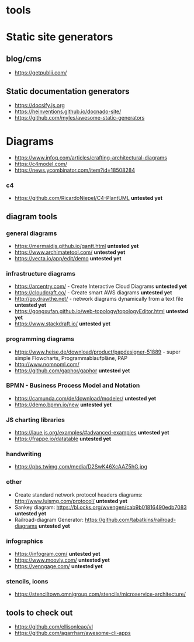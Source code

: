 # tools

# Static site generators
## blog/cms
- https://getpublii.com/

##  Static documentation generators
- https://docsify.js.org
- https://heinventions.github.io/docnado-site/
- https://github.com/myles/awesome-static-generators

#  Diagrams

- https://www.infoq.com/articles/crafting-architectural-diagrams
- https://c4model.com/
- https://news.ycombinator.com/item?id=18508284

### c4
- https://github.com/RicardoNiepel/C4-PlantUML **untested yet**

## diagram tools
### general diagrams

- https://mermaidjs.github.io/gantt.html **untested yet**
- https://www.archimatetool.com/ **untested yet**
- https://vecta.io/app/edit/demo **untested yet**

### infrastructure diagrams
- https://arcentry.com/ - Create Interactive Cloud Diagrams **untested yet**
- https://cloudcraft.co/ - Create smart AWS diagrams **untested yet**
- http://go.drawthe.net/ - network diagrams dynamically from a text file **untested yet**
- https://gongxufan.github.io/web-topology/topologyEditor.html **untested yet**
- https://www.stackdraft.io/ **untested yet**

### programming diagrams
- https://www.heise.de/download/product/papdesigner-51889 - super simple Flowcharts, Programmablaufpläne, PAP
- http://www.nomnoml.com/
- https://github.com/gaphor/gaphor **untested yet**

### BPMN - Business Process Model and Notation
- https://camunda.com/de/download/modeler/ **untested yet**
- https://demo.bpmn.io/new **untested yet**

###  JS charting libraries
- https://laue.js.org/examples/#advanced-examples **untested yet**
- https://frappe.io/datatable **untested yet**

### handwriting 
- https://pbs.twimg.com/media/D2SwK46XcAAZ5hG.jpg

### other
- Create standard network protocol headers diagrams: http://www.luismg.com/protocol/ **untested yet**
- Sankey diagram: https://bl.ocks.org/wvengen/cab9b01816490edb7083 **untested yet**
- Railroad-diagram Generator: https://github.com/tabatkins/railroad-diagrams  **untested yet**

### infographics
- https://infogram.com/ **untested yet**
- https://www.moovly.com/ **untested yet**
- https://venngage.com/ **untested yet**

### stencils, icons
- https://stenciltown.omnigroup.com/stencils/microservice-architecture/


## tools to check out
- https://github.com/ellisonleao/vl
- https://github.com/agarrharr/awesome-cli-apps